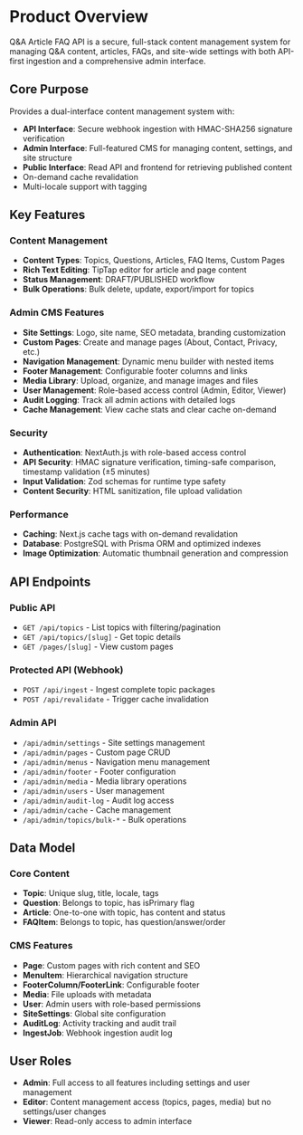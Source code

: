 # Product Overview

Q&A Article FAQ API is a secure, full-stack content management system for managing Q&A content, articles, FAQs, and site-wide settings with both API-first ingestion and a comprehensive admin interface.

## Core Purpose

Provides a dual-interface content management system with:
- **API Interface**: Secure webhook ingestion with HMAC-SHA256 signature verification
- **Admin Interface**: Full-featured CMS for managing content, settings, and site structure
- **Public Interface**: Read API and frontend for retrieving published content
- On-demand cache revalidation
- Multi-locale support with tagging

## Key Features

### Content Management
- **Content Types**: Topics, Questions, Articles, FAQ Items, Custom Pages
- **Rich Text Editing**: TipTap editor for article and page content
- **Status Management**: DRAFT/PUBLISHED workflow
- **Bulk Operations**: Bulk delete, update, export/import for topics

### Admin CMS Features
- **Site Settings**: Logo, site name, SEO metadata, branding customization
- **Custom Pages**: Create and manage pages (About, Contact, Privacy, etc.)
- **Navigation Management**: Dynamic menu builder with nested items
- **Footer Management**: Configurable footer columns and links
- **Media Library**: Upload, organize, and manage images and files
- **User Management**: Role-based access control (Admin, Editor, Viewer)
- **Audit Logging**: Track all admin actions with detailed logs
- **Cache Management**: View cache stats and clear cache on-demand

### Security
- **Authentication**: NextAuth.js with role-based access control
- **API Security**: HMAC signature verification, timing-safe comparison, timestamp validation (±5 minutes)
- **Input Validation**: Zod schemas for runtime type safety
- **Content Security**: HTML sanitization, file upload validation

### Performance
- **Caching**: Next.js cache tags with on-demand revalidation
- **Database**: PostgreSQL with Prisma ORM and optimized indexes
- **Image Optimization**: Automatic thumbnail generation and compression

## API Endpoints

### Public API
- `GET /api/topics` - List topics with filtering/pagination
- `GET /api/topics/[slug]` - Get topic details
- `GET /pages/[slug]` - View custom pages

### Protected API (Webhook)
- `POST /api/ingest` - Ingest complete topic packages
- `POST /api/revalidate` - Trigger cache invalidation

### Admin API
- `/api/admin/settings` - Site settings management
- `/api/admin/pages` - Custom page CRUD
- `/api/admin/menus` - Navigation menu management
- `/api/admin/footer` - Footer configuration
- `/api/admin/media` - Media library operations
- `/api/admin/users` - User management
- `/api/admin/audit-log` - Audit log access
- `/api/admin/cache` - Cache management
- `/api/admin/topics/bulk-*` - Bulk operations

## Data Model

### Core Content
- **Topic**: Unique slug, title, locale, tags
- **Question**: Belongs to topic, has isPrimary flag
- **Article**: One-to-one with topic, has content and status
- **FAQItem**: Belongs to topic, has question/answer/order

### CMS Features
- **Page**: Custom pages with rich content and SEO
- **MenuItem**: Hierarchical navigation structure
- **FooterColumn/FooterLink**: Configurable footer
- **Media**: File uploads with metadata
- **User**: Admin users with role-based permissions
- **SiteSettings**: Global site configuration
- **AuditLog**: Activity tracking and audit trail
- **IngestJob**: Webhook ingestion audit log

## User Roles

- **Admin**: Full access to all features including settings and user management
- **Editor**: Content management access (topics, pages, media) but no settings/user changes
- **Viewer**: Read-only access to admin interface
